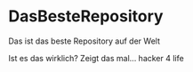 # DasBesteRepository
Das ist das beste Repository auf der Welt

Ist es das wirklich? Zeigt das mal... 
hacker 4 life
